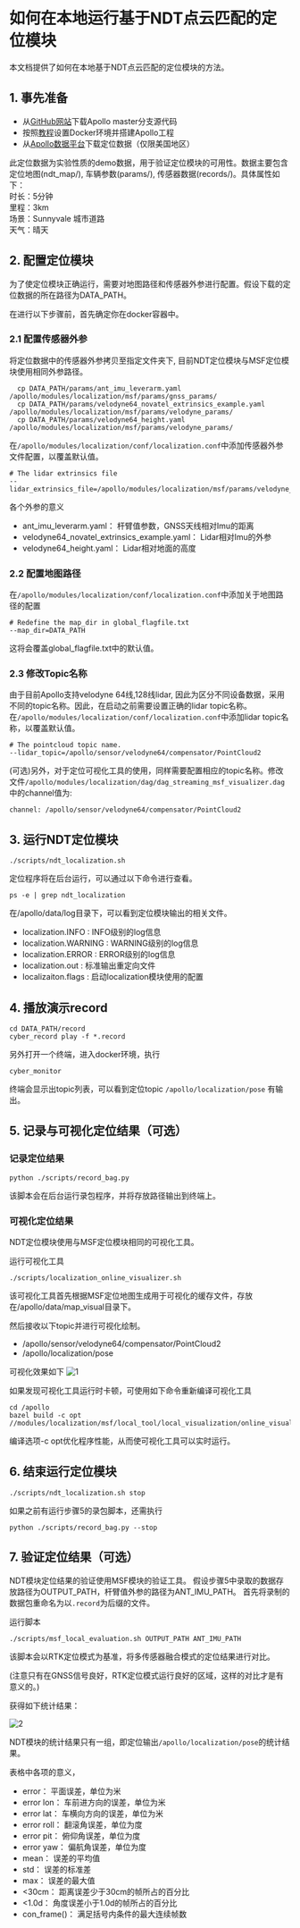 # 如何在本地运行基于NDT点云匹配的定位模块

本文档提供了如何在本地基于NDT点云匹配的定位模块的方法。

## 1. 事先准备
 - 从[GitHub网站](https://github.com/ApolloAuto/apollo)下载Apollo master分支源代码
 - 按照[教程](https://github.com/ApolloAuto/apollo/blob/master/README_cn.md)设置Docker环境并搭建Apollo工程
 - 从[Apollo数据平台](http://data.apollo.auto/?name=sensor%20data&data_key=multisensor&data_type=1&locale=en-us&lang=en)下载定位数据（仅限美国地区）

此定位数据为实验性质的demo数据，用于验证定位模块的可用性。数据主要包含定位地图(ndt_map/), 车辆参数(params/), 传感器数据(records/)。具体属性如下：  
时长：5分钟  
里程：3km  
场景：Sunnyvale 城市道路  
天气：晴天  

## 2. 配置定位模块
为了使定位模块正确运行，需要对地图路径和传感器外参进行配置。假设下载的定位数据的所在路径为DATA_PATH。

在进行以下步骤前，首先确定你在docker容器中。

### 2.1 配置传感器外参
将定位数据中的传感器外参拷贝至指定文件夹下, 目前NDT定位模块与MSF定位模块使用相同外参路径。

```
  cp DATA_PATH/params/ant_imu_leverarm.yaml /apollo/modules/localization/msf/params/gnss_params/
  cp DATA_PATH/params/velodyne64_novatel_extrinsics_example.yaml /apollo/modules/localization/msf/params/velodyne_params/
  cp DATA_PATH/params/velodyne64_height.yaml /apollo/modules/localization/msf/params/velodyne_params/
```
在`/apollo/modules/localization/conf/localization.conf`中添加传感器外参文件配置，以覆盖默认值。
```
# The lidar extrinsics file
--lidar_extrinsics_file=/apollo/modules/localization/msf/params/velodyne_params/velodyne64_novatel_extrinsics_example.yaml
```
各个外参的意义
 - ant_imu_leverarm.yaml： 杆臂值参数，GNSS天线相对Imu的距离
 - velodyne64_novatel_extrinsics_example.yaml： Lidar相对Imu的外参
 - velodyne64_height.yaml： Lidar相对地面的高度

### 2.2 配置地图路径
在`/apollo/modules/localization/conf/localization.conf`中添加关于地图路径的配置

```
# Redefine the map_dir in global_flagfile.txt
--map_dir=DATA_PATH
```
这将会覆盖global_flagfile.txt中的默认值。

### 2.3 修改Topic名称
由于目前Apollo支持velodyne 64线,128线lidar, 因此为区分不同设备数据，采用不同的topic名称。因此，在启动之前需要设置正确的lidar topic名称。在`/apollo/modules/localization/conf/localization.conf`中添加lidar topic名称，以覆盖默认值。
```
# The pointcloud topic name.
--lidar_topic=/apollo/sensor/velodyne64/compensator/PointCloud2
```
(可选)另外，对于定位可视化工具的使用，同样需要配置相应的topic名称。修改文件`/apollo/modules/localization/dag/dag_streaming_msf_visualizer.dag` 中的channel值为:
```
channel: /apollo/sensor/velodyne64/compensator/PointCloud2
```

## 3. 运行NDT定位模块
```
./scripts/ndt_localization.sh
```
定位程序将在后台运行，可以通过以下命令进行查看。
```
ps -e | grep ndt_localization
```

在/apollo/data/log目录下，可以看到定位模块输出的相关文件。 

 - localization.INFO : INFO级别的log信息
 - localization.WARNING : WARNING级别的log信息
 - localization.ERROR : ERROR级别的log信息
 - localization.out : 标准输出重定向文件
 - localizaiton.flags : 启动localization模块使用的配置

## 4. 播放演示record
```
cd DATA_PATH/record
cyber_record play -f *.record
```
另外打开一个终端，进入docker环境，执行
```
cyber_monitor
```
终端会显示出topic列表，可以看到定位topic `/apollo/localization/pose` 有输出。

## 5. 记录与可视化定位结果（可选）
### 记录定位结果
```
python ./scripts/record_bag.py
```
该脚本会在后台运行录包程序，并将存放路径输出到终端上。

### 可视化定位结果
NDT定位模块使用与MSF定位模块相同的可视化工具。

运行可视化工具

```
./scripts/localization_online_visualizer.sh
```
该可视化工具首先根据MSF定位地图生成用于可视化的缓存文件，存放在/apollo/data/map_visual目录下。

然后接收以下topic并进行可视化绘制。

 - /apollo/sensor/velodyne64/compensator/PointCloud2
 - /apollo/localization/pose

可视化效果如下
![1](images/ndt_localization/online_visualizer.png)

如果发现可视化工具运行时卡顿，可使用如下命令重新编译可视化工具

```
cd /apollo
bazel build -c opt //modules/localization/msf/local_tool/local_visualization/online_visual:online_local_visualizer
```

编译选项-c opt优化程序性能，从而使可视化工具可以实时运行。

## 6. 结束运行定位模块

```
./scripts/ndt_localization.sh stop
```

如果之前有运行步骤5的录包脚本，还需执行

```
python ./scripts/record_bag.py --stop
```

## 7. 验证定位结果（可选）

NDT模块定位结果的验证使用MSF模块的验证工具。
假设步骤5中录取的数据存放路径为OUTPUT_PATH，杆臂值外参的路径为ANT_IMU_PATH。
首先将录制的数据包重命名为以`.record`为后缀的文件。

运行脚本
```
./scripts/msf_local_evaluation.sh OUTPUT_PATH ANT_IMU_PATH
```
该脚本会以RTK定位模式为基准，将多传感器融合模式的定位结果进行对比。

(注意只有在GNSS信号良好，RTK定位模式运行良好的区域，这样的对比才是有意义的。)

获得如下统计结果：

![2](images/ndt_localization/ndt_eval.png)

NDT模块的统计结果只有一组，即定位输出`/apollo/localization/pose`的统计结果。

表格中各项的意义， 
 - error：  平面误差，单位为米
 - error lon：  车前进方向的误差，单位为米
 - error lat：  车横向方向的误差，单位为米
 - error roll： 翻滚角误差，单位为度
 - error pit：  俯仰角误差，单位为度
 - error yaw：  偏航角误差，单位为度
 - mean： 误差的平均值
 - std：  误差的标准差
 - max：  误差的最大值
 - <30cm：  距离误差少于30cm的帧所占的百分比
 - <1.0d：  角度误差小于1.0d的帧所占的百分比
 - con_frame()： 满足括号内条件的最大连续帧数
